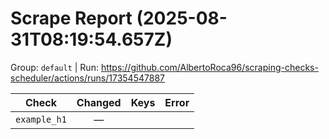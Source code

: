 # Scrape Report (2025-08-31T08:19:54.657Z)

Group: `default`  |  Run: https://github.com/AlbertoRoca96/scraping-checks-scheduler/actions/runs/17354547887

| Check | Changed | Keys | Error |
|---|:---:|:--|:--|
| `example_h1` | — |  |  |

